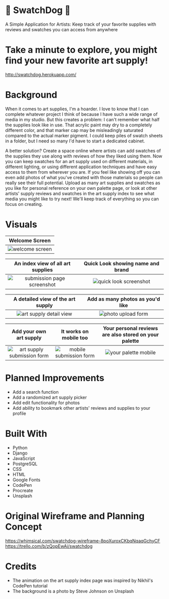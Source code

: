 # 🐾 SwatchDog 🐾
A Simple Application for Artists: Keep track of your favorite supplies with reviews and swatches you can access from anywhere

# Take a minute to explore, you might find your new favorite art supply!
http://swatchdog.herokuapp.com/

# Background
When it comes to art supplies, I'm a hoarder. I love to know that I can complete whatever project I think of because I have such a wide range of media in my studio. But this creates a problem: I can't remember what half the supplies look like in use. That acrylic paint may dry to a completely different color, and that marker cap may be misleadingly saturated compared to the actual marker pigment. I could keep piles of swatch sheets in a folder, but I need so many I'd have to start a dedicated cabinet. 

A better solution? Create a space online where artists can add swatches of the supplies they use along with reviews of how they liked using them. Now you can keep swatches for an art supply used on different materials, in different lighting, or using different application techniques and have easy access to them from wherever you are. If you feel like showing off you can even add photos of what you've created with those materials so people can really see their full potential. Upload as many art supplies and swatches as you like for personal reference on your own palette page, or look at other artists' supply reviews and swatches in the art supply index to see what media you might like to try next! We'll keep track of everything so you can focus on creating. 


# Visuals

|Welcome Screen|
| :---------: |
|![welcome screen](https://i.imgur.com/G45nBdj.png "Welcome screen")|

| An index view of all art supplies | Quick Look showing name and brand |
| :---------: | :---------: |
|![submission page screenshot](https://i.imgur.com/MkjoTAP.png "Art Supply index page") | ![quick look screenshot](https://i.imgur.com/HKNNM16.png "quick look")

| A detailed view of the art supply | Add as many photos as you'd like | 
| :---------: | :---------: |
|![art supply detail view](https://i.imgur.com/sSk7NZu.png "Art supply detail view") | ![photo upload form](https://i.imgur.com/UxGAfU1.png "photo upload form")

| Add your own art supply | It works on mobile too | Your personal reviews are also stored on your palette |
| :---------: | :---------: | :---------: |
|![art supply submission form](https://i.imgur.com/9RbLAYJ.png "Art supply submission form") | ![mobile submission form](https://i.imgur.com/iYcWCxi.png "mobile submission form") | ![your palette mobile](https://i.imgur.com/3zPV1jE.png "your palette mobile view")

# Planned Improvements
* Add a search function
* Add a randomized art supply picker
* Add edit functionality for photos
* Add ability to bookmark other artists' reviews and supplies to your profile


# Built With
* Python
* Django
* JavaScript
* PostgreSQL
* CSS
* HTML
* Google Fonts
* CodePen
* Procreate
* Unsplash

# Original Wireframe and Planning Concept
https://whimsical.com/swatchdog-wireframe-8poXuroxCKbqNqaqGchyCF
https://trello.com/b/zQopEwAi/swatchdog

# Credits
* The animation on the art supply index page was inspired by Nikhil's CodePen tutorial
* The background is a photo by Steve Johnson on Unsplash
